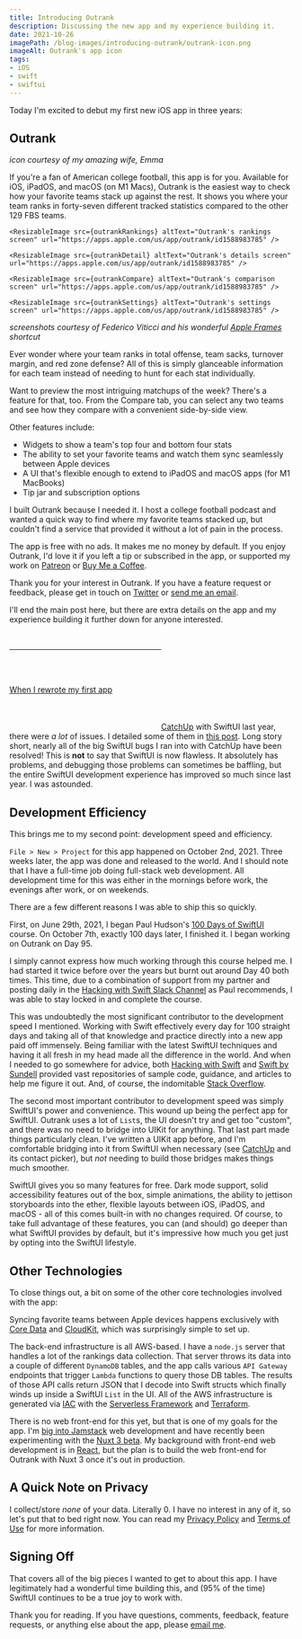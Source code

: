 ```yaml
---
title: Introducing Outrank
description: Discussing the new app and my experience building it.
date: 2021-10-26
imagePath: /blog-images/introducing-outrank/outrank-icon.png
imageAlt: Outrank's app icon
tags:
- iOS
- swift
- swiftui
---
```


<script>
	import ResizableImage from '$lib/components/ResizableImage.svelte'
	import ResizableIcon from '$lib/components/ResizableIcon.svelte'
	
	import outrankIcon from '$lib/assets/site-images/outrank/outrank-icon.png'
	import outrankRankings from '$lib/assets/site-images/outrank/outrank-rankings.png'
	import outrankDetail from '$lib/assets/site-images/outrank/outrank-detail.png'
	import outrankCompare from '$lib/assets/site-images/outrank/outrank-compare.png'
	import outrankSettings from '$lib/assets/site-images/outrank/outrank-settings.png'
</script>

Today I'm excited to debut my first new iOS app in three years:

## Outrank

<ResizableIcon src={outrankIcon} altText="Outrank's app icon" url="https://apps.apple.com/us/app/outrank/id1588983785" />

*icon courtesy of my amazing wife, Emma*

If you're a fan of American college football, this app is for you. Available for iOS, iPadOS, and macOS (on M1 Macs), Outrank is the easiest way to check how your favorite teams stack up against the rest. It shows you where your team ranks in forty-seven different tracked statistics compared to the other 129 FBS teams.

<div class="flex items-stretch mb-4 max-w-5xl">

	<ResizableImage src={outrankRankings} altText="Outrank's rankings screen" url="https://apps.apple.com/us/app/outrank/id1588983785" />

	<ResizableImage src={outrankDetail} altText="Outrank's details screen" url="https://apps.apple.com/us/app/outrank/id1588983785" />

	<ResizableImage src={outrankCompare} altText="Outrank's comparison screen" url="https://apps.apple.com/us/app/outrank/id1588983785" />

	<ResizableImage src={outrankSettings} altText="Outrank's settings screen" url="https://apps.apple.com/us/app/outrank/id1588983785" />
</div>

*screenshots courtesy of Federico Viticci and his wonderful <a href="https://www.macstories.net/ios/apple-frames-2-0-faster-lighter-and-featuring-support-for-iphone-13-ipad-mini-ipad-10-2-imac-24-macbook-air-and-multiple-languages/" target="_blank">Apple Frames</a> shortcut*

Ever wonder where your team ranks in total offense, team sacks, turnover margin, and red zone defense? All of this is simply glanceable information for each team instead of needing to hunt for each stat individually.

Want to preview the most intriguing matchups of the week? There's a feature for that, too. From the Compare tab, you can select any two teams and see how they compare with a convenient side-by-side view.

Other features include: 

* Widgets to show a team's top four and bottom four stats
* The ability to set your favorite teams and watch them sync seamlessly between Apple devices
* A UI that's flexible enough to extend to iPadOS and macOS apps (for M1 MacBooks)
* Tip jar and subscription options

I built Outrank because I needed it. I host a college football podcast and wanted a quick way to find where my favorite teams stacked up, but couldn't find a service that provided it without a lot of pain in the process.

The app is free with no ads. It makes me no money by default. If you enjoy Outrank, I'd love it if you left a tip or subscribed in the app, or supported my work on <a href="https://patreon.com/ryantoken" target="_blank">Patreon</a> or <a href="https://buymeacoffee.com/ryantoken" target="_blank">Buy Me a Coffee</a>.

Thank you for your interest in Outrank. If you have a feature request or feedback, please get in touch on <a href="https://twitter.com/OutrankApp" target="_blank">Twitter</a> or <a href="mailto:outrankapp@gmail.com" target="_blank">send me an email</a>.

I'll end the main post here, but there are extra details on the app and my experience building it further down for anyone interested.

<a href="https://apps.apple.com/us/app/outrank/id1588983785" target="_blank" style="display:inline-block;overflow:hidden;background:url(https://linkmaker.itunes.apple.com/assets/shared/badges/en-us/appstore-lrg.svg) no-repeat;width:270px;height:80px;background-size:contain;" />

<br />

---

<br />

# Extra Points

Hello! If you're still reading this, thank you! I had a blast building Outrank. I thought I'd go a bit deeper and share my experience building the app, things I learned, the technologies involved, and more.

## SwiftUI

First, a comment on SwiftUI. 100% of Outrank is written with it - there is no bridging into UIKit for anything, and there's no Objective-C code either. It's all Swift and SwiftUI, just as the good lord intended.

When I rewrote my first app <a href="https://apps.apple.com/us/app/catchup-keep-in-touch/id1358023550" target="_blank">CatchUp</a> with SwiftUI last year, there were *a lot* of issues. I detailed some of them in <a href="/blog/catching-up/">this post</a>. Long story short, nearly all of the big SwiftUI bugs I ran into with CatchUp have been resolved! This is **not** to say that SwiftUI is now flawless. It absolutely has problems, and debugging those problems can sometimes be baffling, but the entire SwiftUI development experience has improved so much since last year. I was astounded.

## Development Efficiency

This brings me to my second point: development speed and efficiency.

`File > New > Project` for this app happened on October 2nd, 2021. Three weeks later, the app was done and released to the world. And I should note that I have a full-time job doing full-stack web development. All development time for this was either in the mornings before work, the evenings after work, or on weekends.

There are a few different reasons I was able to ship this so quickly.

First, on June 29th, 2021, I began Paul Hudson's <a href="https://www.hackingwithswift.com/100/swiftui" target="_blank">100 Days of SwiftUI</a> course. On October 7th, exactly 100 days later, I finished it. I began working on Outrank on Day 95.

I simply cannot express how much working through this course helped me. I had started it twice before over the years but burnt out around Day 40 both times. This time, due to a combination of support from my partner and posting daily in the <a href="https://hackingwithswift.slack.com/join/shared_invite/zt-rgfapib5-hQut2NVKwv6RwQ64VbYvtQ#/shared-invite/email" target="_blank">Hacking with Swift Slack Channel</a> as Paul recommends, I was able to stay locked in and complete the course.

This was undoubtedly the most significant contributor to the development speed I mentioned. Working with Swift effectively every day for 100 straight days and taking all of that knowledge and practice directly into a new app paid off immensely. Being familiar with the latest SwiftUI techniques and having it all fresh in my head made all the difference in the world. And when I needed to go somewhere for advice, both <a href="https://www.hackingwithswift.com" target="_blank">Hacking with Swift</a> and <a href="https://www.swiftbysundell.com" target="_blank">Swift by Sundell</a> provided vast repositories of sample code, guidance, and articles to help me figure it out. And, of course, the indomitable <a href="https://www.stackoverflow.com" target="_blank">Stack Overflow</a>.

The second most important contributor to development speed was simply SwiftUI's power and convenience. This wound up being the perfect app for SwiftUI. Outrank uses a lot of `List`s, the UI doesn't try and get too "custom", and there was no need to bridge into UIKit for anything. That last part made things particularly clean. I've written a UIKit app before, and I'm comfortable bridging into it from SwiftUI when necessary (see <a href="https://apps.apple.com/us/app/catchup-keep-in-touch/id1358023550" target="_blank">CatchUp</a> and its contact picker), but *not* needing to build those bridges makes things much smoother.

SwiftUI gives you so many features for free. Dark mode support, solid accessibility features out of the box, simple animations, the ability to jettison storyboards into the ether, flexible layouts between iOS, iPadOS, and macOS - all of this comes built-in with no changes required. Of course, to take full advantage of these features, you can (and should) go deeper than what SwiftUI provides by default, but it's impressive how much you get just by opting into the SwiftUI lifestyle.

## Other Technologies

To close things out, a bit on some of the other core technologies involved with the app:

Syncing favorite teams between Apple devices happens exclusively with <a href="https://developer.apple.com/documentation/coredata" target="_blank">Core Data</a> and <a href="https://developer.apple.com/icloud/cloudkit/" target="_blank">CloudKit</a>, which was surprisingly simple to set up.

The back-end infrastructure is all AWS-based. I have a `node.js` server that handles a lot of the rankings data collection. That server throws its data into a couple of different `DynamoDB` tables, and the app calls various `API Gateway` endpoints that trigger `Lambda` functions to query those DB tables. The results of those API calls return JSON that I decode into Swift structs which finally winds up inside a SwiftUI `List` in the UI. All of the AWS infrastructure is generated via <a href="https://en.wikipedia.org/wiki/Infrastructure_as_code" target="_blank">IAC</a> with the <a href="https://www.serverless.com/framework" target="_blank">Serverless Framework</a> and <a href="https://www.terraform.io" target="_blank">Terraform</a>.

There is no web front-end for this yet, but that is one of my goals for the app. I'm <a href="/blog/rocking-with-the-jamstack/">big into Jamstack</a> web development and have recently been experimenting with the <a href="https://v3.nuxtjs.org/" target="_Blank">Nuxt 3 beta</a>. My background with front-end web development is in <a href="https://reactjs.org/" target="_blank">React</a>, but the plan is to build the web front-end for Outrank with Nuxt 3 once it's out in production.

## A Quick Note on Privacy

I collect/store *none* of your data. Literally 0. I have no interest in any of it, so let's put that to bed right now. You can read my <a href="/privacy-policy">Privacy Policy</a> and <a href="/terms-of-use">Terms of Use</a> for more information.

## Signing Off

That covers all of the big pieces I wanted to get to about this app. I have legitimately had a wonderful time building this, and (95% of the time) SwiftUI continues to be a true joy to work with.

Thank you for reading. If you have questions, comments, feedback, feature requests, or anything else about the app, please <a href="mailto:outrankapp@gmail.com" target="_blank">email me</a>.

<a href="https://apps.apple.com/us/app/outrank/id1588983785" target="_blank" style="display:inline-block;overflow:hidden;background:url(https://linkmaker.itunes.apple.com/assets/shared/badges/en-us/appstore-lrg.svg) no-repeat;width:270px;height:80px;background-size:contain;" />